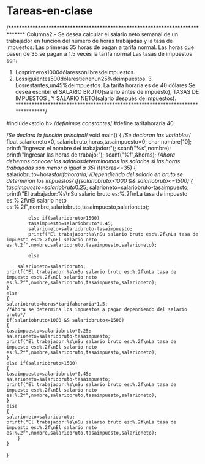 # Tareas-en-clase
/******************************************************************************
Columna2.- Se desea calcular el salario neto semanal de un trabajador en función 
del número de horas trabajadas y la tasa de impuestos:
Las primeras 35 horas de pagan a tarifa normal.
Las horas que pasen de 35 se pagan a 1.5 veces la tarifa normal Las tasas de impuestos son:
1. Losprimeros1000dólaressonlibresdeimpuestos.
2. Lossiguientes500dólarestienenun25%deimpuestos. 3. Losrestantes,un45%deimpuestos.
La tarifa horaria es de 40 dólares
Se desea escribir el SALARIO BRUTO(salario antes de impuesto), TASAS DE IMPUESTOS , 
Y SALARIO NETO(salario después de impuestos).
*******************************************************************************/

#include<stdio.h>
/*definimos constantes*/
#define tarifahoraria 40

/*Se declara la función principal*/
void main()
{
	/*Se declaran las variables*/
	float salarioneto=0, salariobruto,horas,tasaimpuesto=0;
	char nombre[10];
	printf("Ingresar el nombre del trabajador:");
	scanf("%s",nombre);
	printf("Ingresar las horas de trabajo:");
	scanf("%f",&horas);
	/*Ahora debemos conocer los salariosdeterminamos los salarios si las horas trabajadas son menor o igual a 35*/
	if(horas<=35)
	{
	salariobruto=horas*tarifahoraria;
	/*Dependiendo del salario en bruto se determinan los impuestos*/
	    if(salariobruto>1000 && salariobruto<=1500)
    	{
    	tasaimpuesto=salariobruto*0.25;
    	salarioneto=salariobruto-tasaimpuesto;		
    	printf("El trabajador:%s\nSu salario bruto es:%.2f\nLa tasa de impuesto es:%.2f\nEl salario neto es:%.2f",nombre,salariobruto,tasaimpuesto,salarioneto);
	
    	    else if(salariobruto>1500)
    	    tasaimpuesto=salariobruto*0.45;
    	    salarioneto=salariobruto-tasaimpuesto;		
    	    printf("El trabajador:%s\nSu salario bruto es:%.2f\nLa tasa de impuesto es:%.2f\nEl salario neto es:%.2f",nombre,salariobruto,tasaimpuesto,salarioneto);
	
    	    else
	
	    salarioneto=salariobruto;
	printf("El trabajador:%s\nSu salario bruto es:%.2f\nLa tasa de impuesto es:%.2f\nEl salario neto es:%.2f",nombre,salariobruto,tasaimpuesto,salarioneto);
	}
	else
	{
	salariobruto=horas*tarifahoraria*1.5;
	/*Ahora se determina los impuestos a pagar dependiendo del salario bruto*/
	if(salariobruto>1000 && salariobruto<=1500)
	{
	tasaimpuesto=salariobruto*0.25;
	salarioneto=salariobruto-tasaimpuesto;
	printf("El trabajador:%s\nSu salario bruto es:%.2f\nLa tasa de impuesto es:%.2f\nEl salario neto es:%.2f",nombre,salariobruto,tasaimpuesto,salarioneto);
	}
	else if(salariobruto>1500)
	{
	tasaimpuesto=salariobruto*0.45;
	salarioneto=salariobruto-tasaimpuesto;
	printf("El trabajador:%s\nSu salario bruto es:%.2f\nLa tasa de impuesto es:%.2f\nEl salario neto es:%.2f",nombre,salariobruto,tasaimpuesto,salarioneto);
	}
	else
	{
	salarioneto=salariobruto;
	printf("El trabajador:%s\nSu salario bruto es:%.2f\nLa tasa de impuesto es:%.2f\nEl salario neto es:%.2f",nombre,salariobruto,tasaimpuesto,salarioneto);
		}
	}
}
